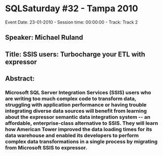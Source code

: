 # SQLSaturday #32 - Tampa 2010
Event Date: 23-01-2010 - Session time: 00:00:00 - Track: Track 2
## Speaker: Michael  Ruland
## Title: SSIS users:  Turbocharge your ETL with expressor
## Abstract:
### Microsoft SQL Server Integration Services (SSIS) users who are writing too much complex code to transform data, struggling with application performance or having trouble integrating diverse data sources will benefit from learning about the expressor semantic data integration system -- an affordable, enterprise-class alternative to SSIS.  They will learn how American Tower improved the data loading times for its data warehouse and enabled its developers to perform complex data transformations in a single process by migrating from Microsoft SSIS to expressor.
